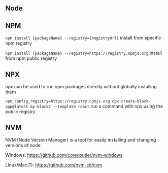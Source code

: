 ## Node

## NPM

`npm install {packageName} --registry={registryUrl}` install from specific npm registry

`npm install {packageName} --registry=https://registry.npmjs.org` install from npm public registry

## NPX

npx can be used to run npm packages directly without globally installing them

`npm_config_registry=https://registry.npmjs.org npx create-block-app@latest my-block2 --template react` run a command with npx using the public registry

## NVM
NVM (Node Version Manager) is a tool for easily installing and changing versions of node

Windows: https://github.com/coreybutler/nvm-windows

Linux/Mac(?): https://github.com/nvm-sh/nvm
